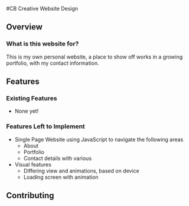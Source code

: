 #CB Creative Website Design

## Overview

### What is this website for?

This is my own personal website, a place to show off works in a growing portfolio, with my contact information.  

## Features

### Existing Features
- None yet!
 
### Features Left to Implement
- Single Page Website using JavaScript to navigate the following areas
    - About
    - Portfolio
    - Contact details with various 
- Visual features
    - Differing view and animations, based on device
	- Loading screen with animation

## Contributing

